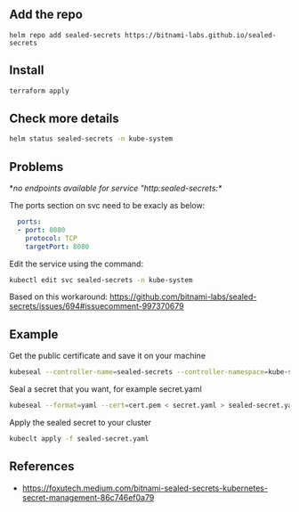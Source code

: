 
## Add the repo

```
helm repo add sealed-secrets https://bitnami-labs.github.io/sealed-secrets
```

## Install

```bash
terraform apply
```

## Check more details

```bash
helm status sealed-secrets -n kube-system
```

## Problems

**no endpoints available for service \"http:sealed-secrets:\**

The ports section on svc need to be exacly as below:

```yaml
  ports:
  - port: 8080
    protocol: TCP
    targetPort: 8080
```

Edit the service using the command:

```bash
kubectl edit svc sealed-secrets -n kube-system
```

Based on this workaround: https://github.com/bitnami-labs/sealed-secrets/issues/694#issuecomment-997370679

## Example

Get the public certificate and save it on your machine

```bash
kubeseal --controller-name=sealed-secrets --controller-namespace=kube-system --fetch-cert cert.pem
```

Seal a secret that you want, for example secret.yaml

```bash
kubeseal --format=yaml --cert=cert.pem < secret.yaml > sealed-secret.yaml
```

Apply the sealed secret to your cluster

```bash
kubeclt apply -f sealed-secret.yaml
```

## References

- https://foxutech.medium.com/bitnami-sealed-secrets-kubernetes-secret-management-86c746ef0a79
